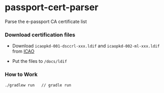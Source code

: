 # passport-cert-parser

Parse the e-passport CA certificate list

### Download certification files

- Download `icaopkd-001-dsccrl-xxx.ldif` and `icaopkd-002-ml-xxx.ldif` from [ICAO](https://download.pkd.icao.int/download)

- Put the files to `/docs/ldif`

### How to Work

```
./gradlew run   // gradle run
```